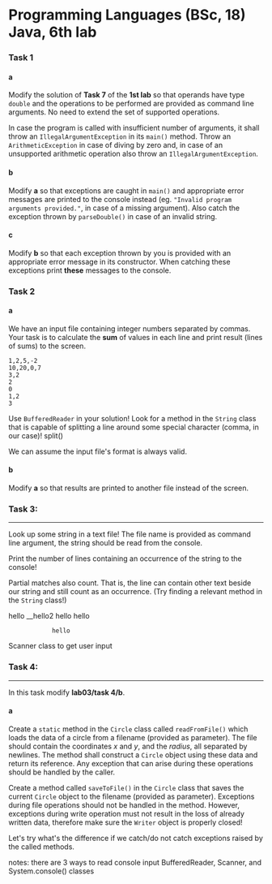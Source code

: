 # Programming Languages (BSc, 18) Java, 6th lab

### Task 1

#### a

Modify the solution of **Task 7** of the **1st lab** so that operands have type `double` and the operations to be performed are provided as command line arguments. No need to extend the set of supported operations.

In case the program is called with insufficient number of arguments, it shall throw an `IllegalArgumentException` in its `main()` method. Throw an `ArithmeticException` in case of diving by zero and, in case of an unsupported arithmetic operation also throw an `IllegalArgumentException`.

#### b

Modify **a** so that exceptions are caught in `main()` and appropriate error messages are printed to the console instead (eg. `"Invalid program`
`arguments provided."`, in case of a missing argument). Also catch the exception thrown by `parseDouble()` in case of an invalid string.

#### c

Modify **b** so that each exception thrown by you is provided with an appropriate error message in its constructor. When catching these exceptions print **these** messages to the console.

### Task 2

#### a

We have an input file containing integer numbers separated by commas. Your task is to calculate the **sum** of values in each line and print result (lines of sums) to the screen.

```
1,2,5,-2    
10,20,0,7   
3,2
2
0
1,2
3
```

Use `BufferedReader` in your solution!
Look for a method in the `String` class that is capable of splitting a line around some special character (comma, in our case)! split()

We can assume the input file's format is always valid.

#### b
Modify **a** so that results are printed to another file instead of the screen.

### Task 3:
------------
Look up some string in a text file! The file name is provided as command line argument, the string should be read from the console.

Print the number of lines containing an occurrence of the string to the console!

Partial matches also count. That is, the line can contain other text beside our string and still count as an occurrence. (Try finding a relevant method in the `String` class!)

hello
__hello2
hello
	hello
	
				hello


 Scanner class to get user input

### Task 4:
-----------
In this task modify **lab03/task 4/b**.

#### a

Create a `static` method in the `Circle` class called `readFromFile()` which loads the data of a circle from a filename (provided as parameter). The file should contain the coordinates *x* and *y*, and the *radius*, all separated by newlines. The method shall construct a `Circle` object using these data and return its reference. Any exception that can arise during these operations should be handled by the caller.

Create a method called `saveToFile()` in the `Circle` class that saves the current `Circle` object to the filename (provided as parameter). Exceptions during file operations should not be handled in the method. However, exceptions during write operation must not result in the loss of already written data, therefore make sure the `Writer` object is properly closed!

Let's try what's the difference if we catch/do not catch exceptions raised by the called methods.

notes:
there are 3 ways to read console input
BufferedReader, Scanner, and System.console() classes